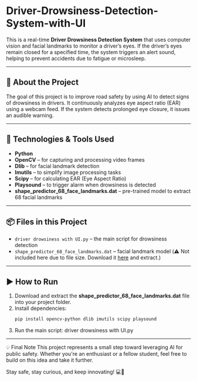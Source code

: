 # Driver-Drowsiness-Detection-System-with-UI

This is a real-time **Driver Drowsiness Detection System** that uses computer vision and facial landmarks to monitor a driver’s eyes. If the driver’s eyes remain closed for a specified time, the system triggers an alert sound, helping to prevent accidents due to fatigue or microsleep.

---

## 📌 About the Project

The goal of this project is to improve road safety by using AI to detect signs of drowsiness in drivers. It continuously analyzes eye aspect ratio (EAR) using a webcam feed. If the system detects prolonged eye closure, it issues an audible warning.

---

## 🧰 Technologies & Tools Used

- **Python**
- **OpenCV** – for capturing and processing video frames
- **Dlib** – for facial landmark detection
- **Imutils** – to simplify image processing tasks
- **Scipy** – for calculating EAR (Eye Aspect Ratio)
- **Playsound** – to trigger alarm when drowsiness is detected
- **shape_predictor_68_face_landmarks.dat** – pre-trained model to extract 68 facial landmarks

---

## 📦 Files in this Project

- `driver drowsiness with UI.py` – the main script for drowsiness detection  
- `shape_predictor_68_face_landmarks.dat` – facial landmark model (⚠️ Not included here due to file size. Download it [here](http://dlib.net/files/shape_predictor_68_face_landmarks.dat.bz2) and extract.)

---

## ▶️ How to Run

1. Download and extract the **shape_predictor_68_face_landmarks.dat** file into your project folder.
2. Install dependencies:
   ```bash
   pip install opencv-python dlib imutils scipy playsound
3. Run the main script:
   driver drowsiness with UI.py
   
---
💡 Final Note
This project represents a small step toward leveraging AI for public safety. Whether you're an enthusiast or a fellow student, feel free to build on this idea and take it further.

Stay safe, stay curious, and keep innovating! 💻🌟
